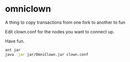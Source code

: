 # omniclown
A thing to copy transactions from one fork to another to fun

Edit clown.conf for the nodes you want to connect up.

Have fun.

```bash
ant jar
java -jar jar/OmniClown.jar clown.conf

```


